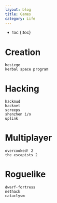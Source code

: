 ```yaml
---
layout: blog
title: Games
category: Life
---
```


- toc
{:toc}

# Creation

```
besiege
kerbal space program
```
# Hacking

```
hackmud
hacknet
screeps
shenzhen i/o
uplink
```

# Multiplayer

```
overcooked! 2
the escapists 2
```

# Roguelike

```
dwarf-fortress
nethack
cataclysm
```
